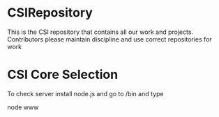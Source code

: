 # CSIRepository
This is the CSI repository that contains all our work and projects. Contributors please maintain discipline and use correct repositories for work
# CSI Core Selection
To check server install node.js and go to /bin and type

node www
